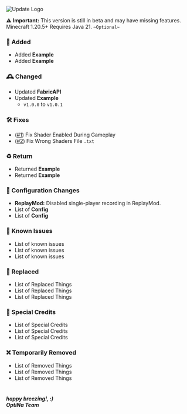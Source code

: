 ![Update Logo](https://github.com/OptiNa-Team/OptiNa-Reborn/blob/main/update_banners/april_fool_update_banner_2024.png?raw=true)

⚠️ **Important:** This version is still in beta and may have missing features. Minecraft 1.20.5+ Requires Java 21. `~Optional~`

### 🚀 Added
- Added **Example**
- Added **Example**

### 🕰️ Changed
- Updated **FabricAPI**
- Updated **Example**
  - `v1.0.0` to `v1.0.1`

### 🛠️ Fixes
- ([#1](https://github.com/OptiNa-Team/OptiNa-Reborn/tree/main/Content%20List)) Fix Shader Enabled During Gameplay
- ([#2](https://github.com/OptiNa-Team/OptiNa-Reborn/tree/main/Content%20List)) Fix Wrong Shaders File `.txt`

### ♻️ Return
- Returned **Example**
- Returned **Example**

### 📂 Configuration Changes  
- **ReplayMod:** Disabled single-player recording in ReplayMod.
- List of **Config**
- List of **Config**

### 🚩 Known Issues 
- List of known issues
- List of known issues
- List of known issues

### 🚂 Replaced
- List of Replaced Things
- List of Replaced Things
- List of Replaced Things

### 🌸 Special Credits
- List of Special Credits
- List of Special Credits
- List of Special Credits

### ❌ Temporarily Removed 
- List of Removed Things
- List of Removed Things
- List of Removed Things

###

#
***happy breezing!, :)*** <br>
***OptiNa Team***
